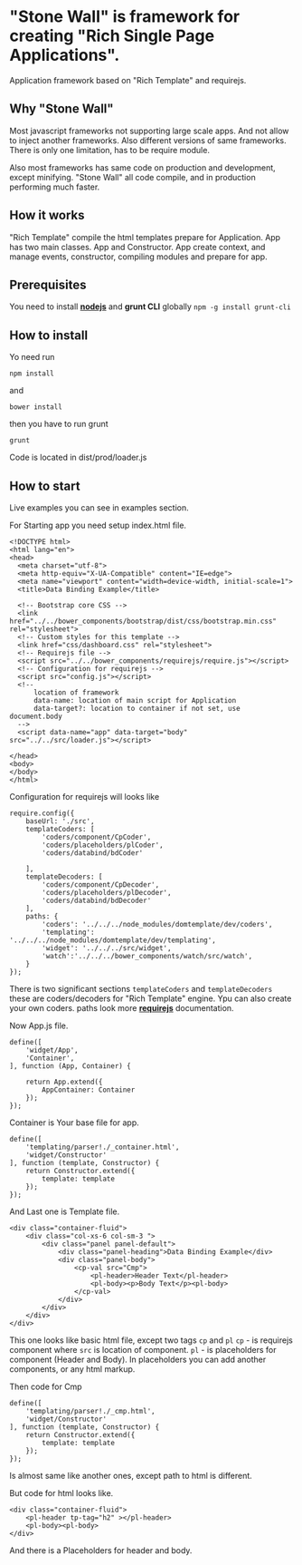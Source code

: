 # "Stone Wall" is framework for creating "Rich Single Page Applications".

Application framework based on "Rich Template" and requirejs.

## Why "Stone Wall"

Most javascript frameworks not supporting large scale apps. And not allow to inject another frameworks. Also different versions of same frameworks. There is only one limitation, has to be require module.

Also most frameworks has same code on production and development, except minifying. "Stone Wall" all code compile, and in production performing much faster.

## How it works

"Rich Template" compile the html templates prepare for Application. App has two main classes. App and Constructor. App create context, and manage events, constructor, compiling modules and prepare for app.

## Prerequisites

You need to install [**nodejs**](http://nodejs.org/) and **grunt CLI** globally `npm -g install grunt-cli`

## How to install

Yo need run

    npm install

and

    bower install

then you have to run grunt

    grunt

Code is located in dist/prod/loader.js

## How to start

Live examples you can see in examples section.

For Starting app you need setup index.html file.

    <!DOCTYPE html>
    <html lang="en">
    <head>
      <meta charset="utf-8">
      <meta http-equiv="X-UA-Compatible" content="IE=edge">
      <meta name="viewport" content="width=device-width, initial-scale=1">
      <title>Data Binding Example</title>

      <!-- Bootstrap core CSS -->
      <link href="../../bower_components/bootstrap/dist/css/bootstrap.min.css" rel="stylesheet">
      <!-- Custom styles for this template -->
      <link href="css/dashboard.css" rel="stylesheet">
      <!-- Requirejs file -->
      <script src="../../bower_components/requirejs/require.js"></script>
      <!-- Configuration for requirejs -->
      <script src="config.js"></script>
      <!--
          location of framework
          data-name: location of main script for Application
          data-target?: location to container if not set, use document.body
      -->
      <script data-name="app" data-target="body" src="../../src/loader.js"></script>

    </head>
    <body>
    </body>
    </html>

Configuration for requirejs will looks like

    require.config({
        baseUrl: './src',
        templateCoders: [
            'coders/component/CpCoder',
            'coders/placeholders/plCoder',
            'coders/databind/bdCoder'

        ],
        templateDecoders: [
            'coders/component/CpDecoder',
            'coders/placeholders/plDecoder',
            'coders/databind/bdDecoder'
        ],
        paths: {
            'coders': '../../../node_modules/domtemplate/dev/coders',
            'templating': '../../../node_modules/domtemplate/dev/templating',
            'widget': '../../../src/widget',
            'watch':'../../../bower_components/watch/src/watch',
        }
    });

There is two significant sections `templateCoders` and `templateDecoders` these are coders/decoders for "Rich Template" engine. Ypu can also create your own coders.
paths look more [**requirejs**](http://requirejs.org/) documentation.

Now App.js file.

    define([
        'widget/App',
        'Container',
    ], function (App, Container) {

        return App.extend({
            AppContainer: Container
        });
    });

Container is Your base file for app.

    define([
        'templating/parser!./_container.html',
        'widget/Constructor'
    ], function (template, Constructor) {
        return Constructor.extend({
            template: template
        });
    });

And Last one is Template file.

    <div class="container-fluid">
        <div class="col-xs-6 col-sm-3 ">
            <div class="panel panel-default">
                <div class="panel-heading">Data Binding Example</div>
                <div class="panel-body">
                    <cp-val src="Cmp">
                        <pl-header>Header Text</pl-header>
                        <pl-body><p>Body Text</p><pl-body>
                    </cp-val>
                </div>
            </div>
        </div>
    </div>

This one looks like basic html file, except two tags `cp` and `pl`
`cp` - is requirejs component where `src` is location of component.
`pl` -  is placeholders for component (Header and Body). In placeholders you can add another components, or any html markup.

Then code for Cmp

    define([
        'templating/parser!./_cmp.html',
        'widget/Constructor'
    ], function (template, Constructor) {
        return Constructor.extend({
            template: template
        });
    });

Is almost same like another ones, except path to html is different.

But code for html looks like.

    <div class="container-fluid">
        <pl-header tp-tag="h2" ></pl-header>
        <pl-body><pl-body>
    </div>

And there is a Placeholders for header and body.
